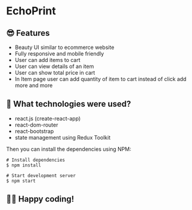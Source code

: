 # EchoPrint



## 😎 Features

- Beauty UI similar to ecommerce website
- Fully responsive and mobile friendly
- User can add items to cart
- User can view details of an item
- User can show total price in cart
- In Item page user can add quantity of item to cart instead of click add more and more 

## 🚀 What technologies were used?

- react.js (create-react-app)
- react-dom-router
- react-bootstrap
- state management using Redux Toolkit



Then you can install the dependencies using NPM:

```
# Install dependencies
$ npm install

# Start development server
$ npm start
```
👨‍💻 Happy coding!
---
